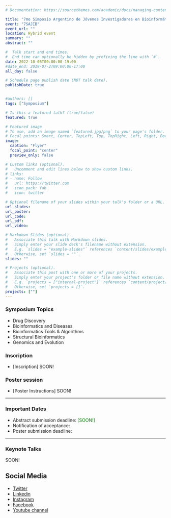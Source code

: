 ```yaml
---
# Documentation: https://sourcethemes.com/academic/docs/managing-content/

title: "7mo Simposio Argentino de Jóvenes Investigadores en Bioinformática"
event: "7SAJIB"
event_url: ""
location: Hybrid event
summary: ""
abstract: ""

#  Talk start and end times.
#  End time can optionally be hidden by prefixing the line with `#`.
date: 2022-10-05T09:00:00-19:00
#date_end: 2019-07-2T09:00:00-17:00
all_day: false

# Schedule page publish date (NOT talk date).
publishDate: true


#authors: []
tags: ["Symposium"]

# Is this a featured talk? (true/false)
featured: true

# Featured image
# To use, add an image named `featured.jpg/png` to your page's folder. 
# Focal points: Smart, Center, TopLeft, Top, TopRight, Left, Right, BottomLeft, Bottom, BottomRight.
image:
  caption: "Flyer"
  focal_point: "center"
  preview_only: false

# Custom links (optional).
#   Uncomment and edit lines below to show custom links.
# links:
# - name: Follow
#   url: https://twitter.com
#   icon_pack: fab
#   icon: twitter

# Optional filename of your slides within your talk's folder or a URL.
url_slides: 
url_poster: 
url_code:
url_pdf:
url_video:

# Markdown Slides (optional).
#   Associate this talk with Markdown slides.
#   Simply enter your slide deck's filename without extension.
#   E.g. `slides = "example-slides"` references `content/slides/example-slides.md`.
#   Otherwise, set `slides = ""`.
slides: ""

# Projects (optional).
#   Associate this post with one or more of your projects.
#   Simply enter your project's folder or file name without extension.
#   E.g. `projects = ["internal-project"]` references `content/project/deep-learning/index.md`.
#   Otherwise, set `projects = []`.
projects: [""]
---
```




### Symposium Topics
- Drug Discovery
- Bioinformatics and Diseases
- Bioinformatics Tools & Algorithms
- Structural Bioinformatics
- Genomics and Evolution

### Inscription
- [Inscription] SOON!

### Poster session 
- [Poster Instructions] SOON!

---
### Important Dates
- Abstract submission deadline:<span style="color:green"> [SOON!]</span>
- Notification of acceptance: 
- Poster submission deadline: 

---

### Keynote Talks 
SOON!

## Social Media
- [Twitter](https://twitter.com/rsgargentina)
- [Linkedin](https://www.linkedin.com/in/iscb-sc-rsg-argentina-053599214/)
- [Instagram](https://www.instagram.com/rsg_arg/)
- [Facebook](https://www.facebook.com/RSGArgentina/)
- [Youtube channel](https://www.youtube.com/channel/UCVQA_t8dR5xownEu5NI9S0w/featured)